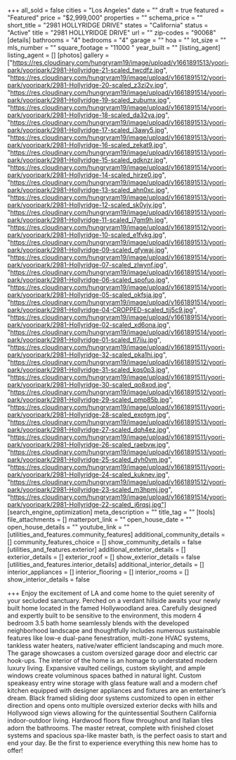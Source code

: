 +++
all_sold = false
cities = "Los Angeles"
date = ""
draft = true
featured = "Featured"
price = "$2,999,000"
properties = ""
schema_price = ""
short_title = "2981 HOLLYRIDGE DRIVE"
states = "California"
status = "Active"
title = "2981 HOLLYRIDGE DRIVE"
url = ""
zip-codes = "90068"
[details]
bathrooms = "4"
bedrooms = "4"
garage = ""
hoa = ""
lot_size = ""
mls_number = ""
square_footage = "11000 "
year_built = ""
[listing_agent]
listing_agent = []
[photos]
gallery = ["https://res.cloudinary.com/hungryram19/image/upload/v1661891513/yoori-park/yooripark/2981-Hollyridge-21-scaled_twcdfz.jpg", "https://res.cloudinary.com/hungryram19/image/upload/v1661891512/yoori-park/yooripark/2981-Hollyridge-20-scaled_z3zi2v.jpg", "https://res.cloudinary.com/hungryram19/image/upload/v1661891514/yoori-park/yooripark/2981-Hollyridge-19-scaled_zubumx.jpg", "https://res.cloudinary.com/hungryram19/image/upload/v1661891514/yoori-park/yooripark/2981-Hollyridge-18-scaled_da32va.jpg", "https://res.cloudinary.com/hungryram19/image/upload/v1661891513/yoori-park/yooripark/2981-Hollyridge-17-scaled_i3awy5.jpg", "https://res.cloudinary.com/hungryram19/image/upload/v1661891513/yoori-park/yooripark/2981-Hollyridge-16-scaled_zekat9.jpg", "https://res.cloudinary.com/hungryram19/image/upload/v1661891513/yoori-park/yooripark/2981-Hollyridge-15-scaled_gdknzr.jpg", "https://res.cloudinary.com/hungryram19/image/upload/v1661891514/yoori-park/yooripark/2981-Hollyridge-14-scaled_hirze0.jpg", "https://res.cloudinary.com/hungryram19/image/upload/v1661891513/yoori-park/yooripark/2981-Hollyridge-13-scaled_ahn0xc.jpg", "https://res.cloudinary.com/hungryram19/image/upload/v1661891513/yoori-park/yooripark/2981-Hollyridge-12-scaled_sk0yjy.jpg", "https://res.cloudinary.com/hungryram19/image/upload/v1661891513/yoori-park/yooripark/2981-Hollyridge-11-scaled_i7gm9h.jpg", "https://res.cloudinary.com/hungryram19/image/upload/v1661891512/yoori-park/yooripark/2981-Hollyridge-10-scaled_e1fvkg.jpg", "https://res.cloudinary.com/hungryram19/image/upload/v1661891513/yoori-park/yooripark/2981-Hollyridge-09-scaled_gfywaj.jpg", "https://res.cloudinary.com/hungryram19/image/upload/v1661891514/yoori-park/yooripark/2981-Hollyridge-07-scaled_zlwynf.jpg", "https://res.cloudinary.com/hungryram19/image/upload/v1661891514/yoori-park/yooripark/2981-Hollyridge-06-scaled_spofuo.jpg", "https://res.cloudinary.com/hungryram19/image/upload/v1661891514/yoori-park/yooripark/2981-Hollyridge-05-scaled_okfsja.jpg", "https://res.cloudinary.com/hungryram19/image/upload/v1661891514/yoori-park/yooripark/2981-Hollyridge-04-CROPPED-scaled_tjj5c9.jpg", "https://res.cloudinary.com/hungryram19/image/upload/v1661891514/yoori-park/yooripark/2981-Hollyridge-02-scaled_xd6ona.jpg", "https://res.cloudinary.com/hungryram19/image/upload/v1661891514/yoori-park/yooripark/2981-Hollyridge-01-scaled_tl7iiu.jpg", "https://res.cloudinary.com/hungryram19/image/upload/v1661891511/yoori-park/yooripark/2981-Hollyridge-32-scaled_pka1hi.jpg", "https://res.cloudinary.com/hungryram19/image/upload/v1661891512/yoori-park/yooripark/2981-Hollyridge-31-scaled_kqs0p3.jpg", "https://res.cloudinary.com/hungryram19/image/upload/v1661891511/yoori-park/yooripark/2981-Hollyridge-30-scaled_qo8xod.jpg", "https://res.cloudinary.com/hungryram19/image/upload/v1661891512/yoori-park/yooripark/2981-Hollyridge-29-scaled_pmp85b.jpg", "https://res.cloudinary.com/hungryram19/image/upload/v1661891511/yoori-park/yooripark/2981-Hollyridge-28-scaled_exotgm.jpg", "https://res.cloudinary.com/hungryram19/image/upload/v1661891513/yoori-park/yooripark/2981-Hollyridge-27-scaled_dqh4ez.jpg", "https://res.cloudinary.com/hungryram19/image/upload/v1661891511/yoori-park/yooripark/2981-Hollyridge-26-scaled_raebvw.jpg", "https://res.cloudinary.com/hungryram19/image/upload/v1661891513/yoori-park/yooripark/2981-Hollyridge-25-scaled_dyh0vm.jpg", "https://res.cloudinary.com/hungryram19/image/upload/v1661891511/yoori-park/yooripark/2981-Hollyridge-24-scaled_kuknev.jpg", "https://res.cloudinary.com/hungryram19/image/upload/v1661891512/yoori-park/yooripark/2981-Hollyridge-23-scaled_m3hpmj.jpg", "https://res.cloudinary.com/hungryram19/image/upload/v1661891514/yoori-park/yooripark/2981-Hollyridge-22-scaled_j6rqsj.jpg"]
[search_engine_optimization]
meta_description = ""
title_tag = ""
[tools]
file_attachments = []
matterport_link = ""
open_house_date = ""
open_house_details = ""
youtube_link = ""
[utilities_and_features.community_features]
additional_community_details = []
community_features_choice = []
show_community_details = false
[utilities_and_features.exterior]
additional_exterior_details = []
exterior_details = []
exterior_roof = []
show_exterior_details = false
[utilities_and_features.interior_details]
additional_interior_details = []
interior_appliances = []
interior_flooring = []
interior_rooms = []
show_interior_details = false

+++
Enjoy the excitement of LA and come home to the quiet serenity of your secluded sanctuary. Perched on a verdant hillside awaits your newly built home located in the famed Hollywoodland area. Carefully designed and expertly built to be sensitive to the environment, this modern 4 bedroom 3.5 bath home seamlessly blends with the developed neighborhood landscape and thoughtfully includes numerous sustainable features like low-e dual-pane fenestration, multi-zone HVAC systems, tankless water heaters, native/water efficient landscaping and much more. The garage showcases a custom oversized garage door and electric car hook-ups. The interior of the home is an homage to understated modern luxury living. Expansive vaulted ceilings, custom skylight, and ample windows create voluminous spaces bathed in natural light. Custom speakeasy entry wine storage with glass feature wall and a modern chef kitchen equipped with designer appliances and fixtures are an entertainer’s dream. Black framed sliding door systems customized to open in either direction and opens onto multiple oversized exterior decks with hills and Hollywood sign views allowing for the quintessential Southern California indoor-outdoor living. Hardwood floors flow throughout and Italian tiles adorn the bathrooms. The master retreat, complete with finished closet systems and spacious spa-like master bath, is the perfect oasis to start and end your day. Be the first to experience everything this new home has to offer!